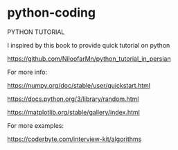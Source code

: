 # python-coding

PYTHON TUTORIAL

I inspired by this book to provide quick tutorial on python

https://github.com/NiloofarMn/python_tutorial_in_persian

For more info:

https://numpy.org/doc/stable/user/quickstart.html

https://docs.python.org/3/library/random.html

https://matplotlib.org/stable/gallery/index.html

For more examples:

https://coderbyte.com/interview-kit/algorithms
